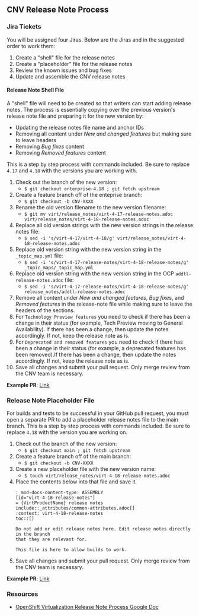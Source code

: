 ## CNV Release Note Process

### Jira Tickets

You will be assigned four Jiras. Below are the Jiras and in the suggested order to work them:

1. Create a "shell" file for the release notes
2. Create a "placeholder" file for the release notes
3. Review the known issues and bug fixes
4. Update and assemble the CNV release notes

#### Release Note Shell File

A "shell" file will need to be created so that writers can start adding release notes. The process is essentially copying over the previous version's release note file and preparing it for the new version by:

* Updating the release notes file name and anchor IDs
* Removing all content under *New and changed features* but making sure to leave headers
* Removing *Bug fixes* content
* Removing *Removed features* content

This is a step by step process with commands included. Be sure to replace `4.17` and `4.18` with the versions you are working with.

1. Check out the branch of the new version:
   * `$ git checkout enterprise-4.18 ; git fetch upstream`
2. Create a feature branch off of the enteprise branch:
   * `$ git checkout -b CNV-XXXX`
3. Rename the old version filename to the new version filename:
   * `$ git mv virt/release_notes/virt-4-17-release-notes.adoc virt/release_notes/virt-4-18-release-notes.adoc`
4. Replace all old version strings with the new version strings in the release notes file:
   * `$ sed -i 's/virt-4-17/virt-4-18/g' virt/release_notes/virt-4-18-release-notes.adoc`
5. Replace old version string with the new version string in the `_topic_map.yml` file:
   * `$ sed -i 's/virt-4-17-release-notes/virt-4-18-release-notes/g' _topic_maps/_topic_map.yml`
6. Replace old version string with the new version string in the OCP `addtl-release-notes.adoc` file:
   * `$ sed -i 's/virt-4-17-release-notes/virt-4-18-release-notes/g' release_notes/addtl-release-notes.adoc`
7. Remove all content under *New and changed features*, *Bug fixes*, and *Removed features* in the release-note file while making sure to leave the headers of the sections.
8. For `Technology Preview features` you need to check if there has been a change in their status (for example, Tech Preview moving to General Availability). If there has been a change, then update the notes accordingly. If not, keep the release note as is.
9. For `Deprecated and removed features` you need to check if there has been a change in their status (for example, a deprecated features has been removed).If there has been a change, then update the notes accordingly. If not, keep the release note as is.
10. Save all changes and submit your pull request. Only merge review from the CNV team is necessary.

**Example PR**: [Link](https://github.com/openshift/openshift-docs/pull/79779)

### Release Note Placeholder File

For builds and tests to be successful in your GitHub pull request, you must open a separate PR to add a placeholder release notes file to the main branch. This is a step by step process with commands included. Be sure to replace `4.18` with the version you are working on.

1. Check out the branch of the new version:
   * `$ git checkout main ; git fetch upstream`
2. Create a feature branch off of the main branch:
   * `$ git checkout -b CNV-XXXX`
3. Create a new placeholder file with the new version name:
   * `$ touch virt/release_notes/virt-4-18-release-notes.adoc`
4. Place the contents below into that file and save it.
    ```
    :_mod-docs-content-type: ASSEMBLY
    [id="virt-4-18-release-notes"]
    = {VirtProductName} release notes
    include::_attributes/common-attributes.adoc[]
    :context: virt-4-18-release-notes
    toc::[]
    
    Do not add or edit release notes here. Edit release notes directly in the branch
    that they are relevant for.
    
    This file is here to allow builds to work.
    ```
5. Save all changes and submit your pull request. Only merge review from the CNV team is necessary.

**Example PR**: [Link](https://github.com/openshift/openshift-docs/pull/79783)

### Resources
* [OpenShift Virtualization Release Note Process Google Doc](https://docs.google.com/document/d/1nXMbam5rbReArayNSHOzzlHBK5Pi0ezCn6vXmrdOoSY/edit?usp=sharing)